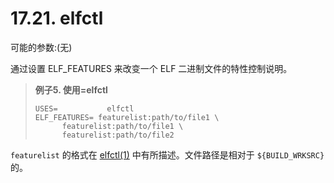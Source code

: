 # 17.21. elfctl

可能的参数:(无)

通过设置 ELF_FEATURES 来改变一个 ELF 二进制文件的特性控制说明。

>**例子5. 使用=elfctl**
>
> ```
> USES=           elfctl
> ELF_FEATURES=	featurelist:path/to/file1 \
>		featurelist:path/to/file1 \
>		featurelist:path/to/file2
> ```

`featurelist` 的格式在 [elfctl(1)](https://www.freebsd.org/cgi/man.cgi?query=elfctl&sektion=1&format=html) 中有所描述。文件路径是相对于 `${BUILD_WRKSRC}` 的。
